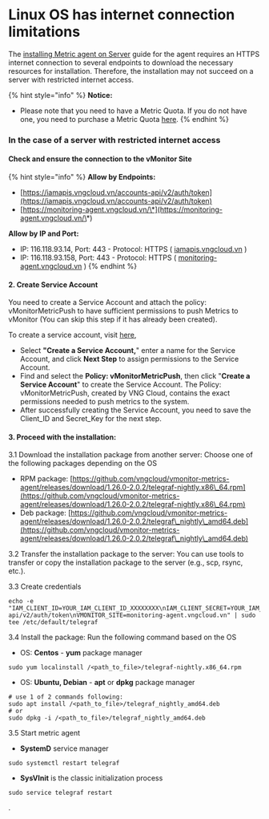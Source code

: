 # Linux OS has internet connection limitations

The [installing Metric agent on Server](./) guide for the agent requires an HTTPS internet connection to several endpoints to download the necessary resources for installation. Therefore, the installation may not succeed on a server with restricted internet access.

{% hint style="info" %}
**Notice:**

* Please note that you need to have a Metric Quota. If you do not have one, you need to purchase a Metric Quota [here](../../lam-viec-voi-metric-quota.md).
{% endhint %}

### In the case of a server with restricted internet access

#### Check and ensure the connection to the vMonitor Site

{% hint style="info" %}
**Allow by Endpoints:**

* [https://iamapis.vngcloud.vn/accounts-api/v2/auth/token](https://iamapis.vngcloud.vn/accounts-api/v2/auth/token)
* [https://monitoring-agent.vngcloud.vn/\*](https://monitoring-agent.vngcloud.vn/\*)

**Allow by IP and Port:**

* IP: 116.118.93.14, Port: 443 - Protocol: HTTPS ( [iamapis.vngcloud.vn](http://iamapis.vngcloud.vn) )
* IP: 116.118.93.158, Port: 443 - Protocol: HTTPS ( [monitoring-agent.vngcloud.vn](http://monitoring-agent.vngcloud.vn) )
{% endhint %}

#### **2. Create Service Account**

You need to create a Service Account and attach the policy: vMonitorMetricPush to have sufficient permissions to push Metrics to vMonitor (You can skip this step if it has already been created).

To create a service account, visit [here](https://iam.console.vngcloud.vn/service-accounts),

* Select **"Create a Service Account,**" enter a name for the Service Account, and click **Next Step** to assign permissions to the Service Account.
* Find and select the **Policy: vMonitorMetricPush**, then click "**Create a Service Account**" to create the Service Account. The Policy: vMonitorMetricPush, created by VNG Cloud, contains the exact permissions needed to push metrics to the system.
* After successfully creating the Service Account, you need to save the Client\_ID and Secret\_Key for the next step.

#### **3.** Proceed with the installation:

3.1 Download the installation package from another server: Choose one of the following packages depending on the OS

* RPM package: [https://github.com/vngcloud/vmonitor-metrics-agent/releases/download/1.26.0-2.0.2/telegraf-nightly.x86\_64.rpm](https://github.com/vngcloud/vmonitor-metrics-agent/releases/download/1.26.0-2.0.2/telegraf-nightly.x86\_64.rpm)
* Deb package: [https://github.com/vngcloud/vmonitor-metrics-agent/releases/download/1.26.0-2.0.2/telegraf\_nightly\_amd64.deb](https://github.com/vngcloud/vmonitor-metrics-agent/releases/download/1.26.0-2.0.2/telegraf\_nightly\_amd64.deb)

3.2 Transfer the installation package to the server: You can use tools to transfer or copy the installation package to the server (e.g., scp, rsync, etc.).

3.3 Create credentials

```
echo -e "IAM_CLIENT_ID=YOUR_IAM_CLIENT_ID_XXXXXXXX\nIAM_CLIENT_SECRET=YOUR_IAM_CLIENT_SECRET_XXXXXXXX\nIAM_URL=https://iamapis.vngcloud.vn/accounts-api/v2/auth/token\nVMONITOR_SITE=monitoring-agent.vngcloud.vn" | sudo tee /etc/default/telegraf
```

3.4 Install the package: Run the following command based on the OS

* OS: **Centos** - **yum** package manager

```
sudo yum localinstall /<path_to_file>/telegraf-nightly.x86_64.rpm 
```

* OS: **Ubuntu, Debian** - **apt** or **dpkg** package manager

```
# use 1 of 2 commands following:
sudo apt install /<path_to_file>/telegraf_nightly_amd64.deb
# or
sudo dpkg -i /<path_to_file>/telegraf_nightly_amd64.deb

```

3.5 Start metric agent

* **SystemD** service manager

```
sudo systemctl restart telegraf
```

* **SysVInit** is the classic initialization process

```
sudo service telegraf restart
```

.
